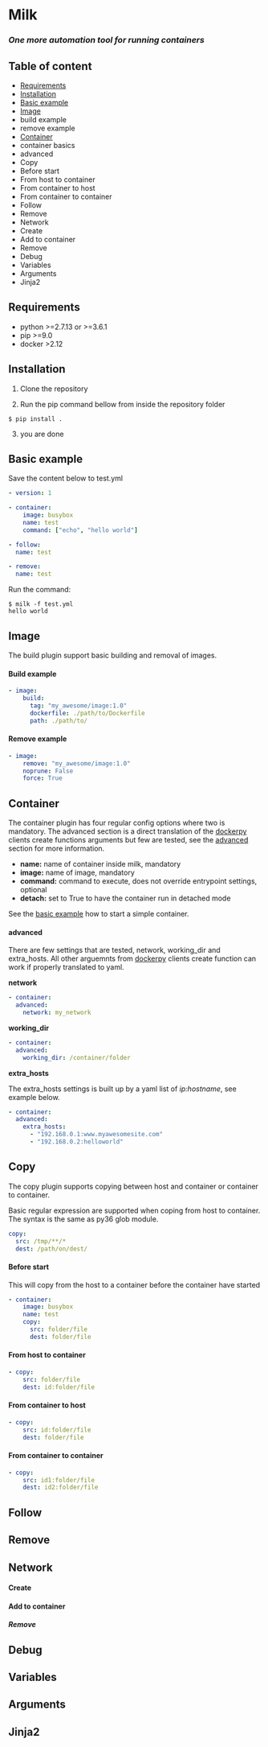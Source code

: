 **Milk**
====
### *One more automation tool for running containers* ###

## Table of content ##

- [Requirements](#requirements)
- [Installation](#installation)
- [Basic example](#basic-example)
- [Image](#image)
 - build example
 - remove example
- [Container](#container)
 - container basics
 - advanced
- Copy
 - Before start
 - From host to container
 - From container to host
 - From container to container
- Follow
- Remove
- Network
 - Create
 - Add to container
 - Remove
- Debug
- Variables
- Arguments
- Jinja2


## Requirements ##
- python >=2.7.13 or >=3.6.1
- pip >=9.0
- docker >2.12

## Installation ##
1. Clone the repository

2. Run the pip command bellow from inside the repository folder
~~~
$ pip install .
~~~
3. you are done

## Basic example ##
Save the content below to test.yml
~~~yaml
- version: 1

- container:
    image: busybox
    name: test
    command: ["echo", "hello world"]

- follow:
  name: test

- remove:
  name: test
~~~
Run the command:
~~~
$ milk -f test.yml
hello world
~~~

## Image ##
The build plugin support basic building and removal of images.

#### Build example ####
~~~yaml
- image:
    build:
      tag: "my_awesome/image:1.0"
      dockerfile: ./path/to/Dockerfile
      path: ./path/to/
~~~

#### Remove example ####
~~~yaml
- image:
    remove: "my_awesome/image:1.0"
    noprune: False
    force: True
~~~

## Container ##
The container plugin has four regular config options where two is mandatory. The advanced section is a direct translation of the [dockerpy](https://docker-py.readthedocs.io/en/stable/) clients create functions arguments but few are tested, see the [advanced](#advanced) section for more information.
- **name:** name of container inside milk, mandatory
- **image:** name of image, mandatory
- **command:** command to execute, does not override entrypoint settings, optional
- **detach:** set to True to have the container run in detached mode

See the [basic example](#basic-example) how to start a simple container.

#### advanced ####
There are few settings that are tested, network, working_dir and extra_hosts.
All other arguemnts from [dockerpy](https://docker-py.readthedocs.io/en/stable/) clients create function can work if properly translated to yaml.

**network**

~~~yaml
- container:
  advanced:
    network: my_network
~~~

**working_dir**

~~~yaml
- container:
  advanced:
    working_dir: /container/folder
~~~

**extra_hosts**

The extra_hosts settings is built up by a yaml list of *ip:hostname*, see example below.

~~~yaml
- container:
  advanced:
    extra_hosts:
      - "192.168.0.1:www.myawesomesite.com"
      - "192.168.0.2:helloworld"
~~~


## Copy ##
The copy plugin supports copying between host and container or container to container.

Basic regular expression are supported when coping from host to container. The syntax is the same as py36 glob module.
~~~yaml
copy:
  src: /tmp/**/*
  dest: /path/on/dest/
~~~

#### Before start ####
This will copy from the host to a container before the container have started
~~~yaml
- container:
    image: busybox
    name: test
    copy:
      src: folder/file
      dest: folder/file
~~~

#### From host to container ####
~~~yaml
- copy:
    src: folder/file
    dest: id:folder/file
~~~

#### From container to host ####
~~~yaml
- copy:
    src: id:folder/file
    dest: folder/file
~~~

#### From container to container ####
~~~yaml
- copy:
    src: id1:folder/file
    dest: id2:folder/file
~~~

## Follow ##
## Remove ##
## Network ##
#### Create ####
#### Add to container ####
##### Remove ####
## Debug ##
## Variables ##
## Arguments ##
## Jinja2 ##
